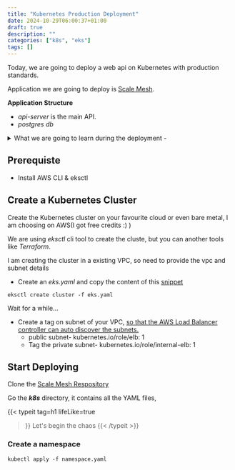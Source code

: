 ```yaml
---
title: "Kubernetes Production Deployment"
date: 2024-10-29T06:00:37+01:00
draft: true
description: ""
categories: ["k8s", "eks"]
tags: []
---
```


Today, we are going to deploy a web api on Kubernetes with production standards.

Application we are going to deploy is [Scale Mesh](https://harisheoran.github.io/projects/scale-mesh/).

**Application Structure**
- *api-server* is the main API.
- *postgres db* 

<details>
<summary> What we are going to learn during the deployment - 
</summary>
<br>

1. Pods
2. Deployments
3. Replica Set
4. Service
5. Namespace
6. Secrets
7. Ingress
8. Ingress Controller
9. Custom Resources
10. Custome Resource Defination
11. Custom Controller
12. Operators
13. Helm Charts
14. Service Account
15. OIDC
</details>

## Prerequiste
- Install AWS CLI & eksctl

## Create a Kubernetes Cluster
Create the Kubernetes cluster on your favourite cloud or even bare metal, I am choosing on AWS(I got free credits :) ) 

We are using *eksctl* cli tool to create the cluste, but you can another tools like *Terraform*.


I am creating the cluster in a existing VPC, so need to provide the vpc and subnet details
- Create an *eks.yaml* and copy the content of this [snippet](https://gitlab.com/-/snippets/3763721/raw/main/eks.yaml?inline=false)

```
eksctl create cluster -f eks.yaml
```

Wait for a while...

- Create a tag on subnet of your VPC, [so that the AWS Load Balancer controller can auto discover the subnets.](https://kubernetes-sigs.github.io/aws-load-balancer-controller/v2.1/deploy/subnet_discovery/)
    - public subnet- kubernetes.io/role/elb: 1
    - Tag the private subnet- kubernetes.io/role/internal-elb: 1


## Start Deploying
Clone the [Scale Mesh Respository](https://gitlab.com/harisheoran/scale-mesh)

Go the ***k8s*** directory, it contains all the YAML files, 

{{< typeit 
  tag=h1
  lifeLike=true
>}}
Let's begin the chaos
{{< /typeit >}}

### Create a namespace

```
kubectl apply -f namespace.yaml
```

